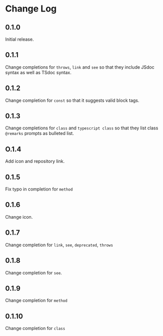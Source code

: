 # Change Log

## 0.1.0

Initial release.

## 0.1.1

Change completions for `throws`, `link` and `see` so that they include JSdoc syntax as well as TSdoc syntax.

## 0.1.2

Change completion for `const` so that it suggests valid block tags.

## 0.1.3

Change completions for `class` and `typescript class` so that they list class `@remarks` prompts as bulleted list.

## O.1.4

Add icon and repository link.

## 0.1.5

Fix typo in completion for `method`

## 0.1.6

Change icon.

## 0.1.7

Change completion for `link`, `see`, `deprecated`, `throws`

## 0.1.8

Change completion for `see`.

## 0.1.9

Change completion for `method`

## 0.1.10

Change completion for `class`
